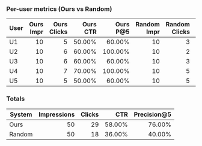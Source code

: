 ### Per-user metrics (Ours vs Random)

| User | Ours Impr | Ours Clicks | Ours CTR | Ours P@5 | Random Impr | Random Clicks | Random CTR | Random P@5 |
|------|-----------:|------------:|---------:|---------:|------------:|--------------:|-----------:|-----------:|
| U1 | 10 | 5 | 50.00% | 60.00% | 10 | 3 | 30.00% | 40.00% |
| U2 | 10 | 6 | 60.00% | 100.00% | 10 | 2 | 20.00% | 20.00% |
| U3 | 10 | 6 | 60.00% | 60.00% | 10 | 3 | 30.00% | 20.00% |
| U4 | 10 | 7 | 70.00% | 100.00% | 10 | 5 | 50.00% | 60.00% |
| U5 | 10 | 5 | 50.00% | 60.00% | 10 | 5 | 50.00% | 60.00% |

### Totals

| System | Impressions | Clicks | CTR | Precision@5 |
|--------|------------:|-------:|----:|------------:|
| Ours   | 50 | 29 | 58.00% | 76.00% |
| Random | 50 | 18 | 36.00% | 40.00% |
